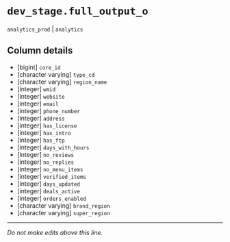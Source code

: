 # `dev_stage.full_output_o`
`analytics_prod` | `analytics`

## Column details
* [bigint]    `core_id`
* [character varying] `type_cd`
* [character varying] `region_name`
* [integer]   `wmid`
* [integer]   `website`
* [integer]   `email`
* [integer]   `phone_number`
* [integer]   `address`
* [integer]   `has_license`
* [integer]   `has_intro`
* [integer]   `has_ftp`
* [integer]   `days_with_hours`
* [integer]   `no_reviews`
* [integer]   `no_replies`
* [integer]   `no_menu_items`
* [integer]   `verified_items`
* [integer]   `days_updated`
* [integer]   `deals_active`
* [integer]   `orders_enabled`
* [character varying] `brand_region`
* [character varying] `super_region`

-------------------------------------------------------------------------------
*Do not make edits above this line.*

